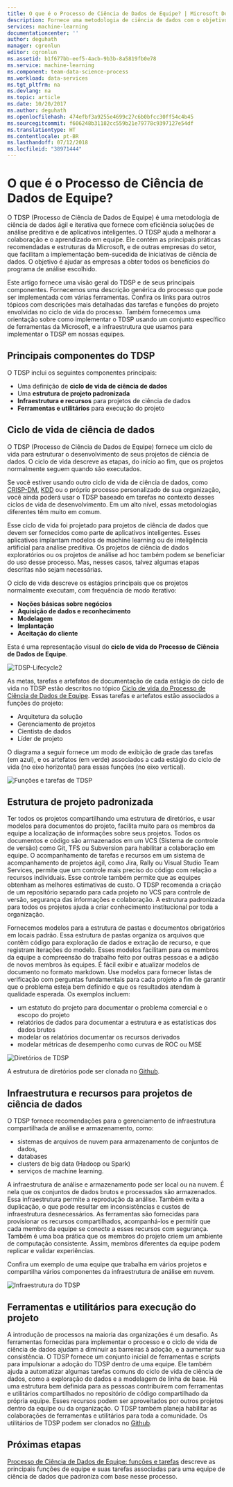 ```yaml
---
title: O que é o Processo de Ciência de Dados de Equipe? | Microsoft Docs
description: Fornece uma metodologia de ciência de dados com o objetivo de fornecer soluções de análise preditiva e aplicativos inteligentes.
services: machine-learning
documentationcenter: ''
author: deguhath
manager: cgronlun
editor: cgronlun
ms.assetid: b1f677bb-eef5-4acb-9b3b-8a5819fb0e78
ms.service: machine-learning
ms.component: team-data-science-process
ms.workload: data-services
ms.tgt_pltfrm: na
ms.devlang: na
ms.topic: article
ms.date: 10/20/2017
ms.author: deguhath
ms.openlocfilehash: 474efbf3a9255e4699c27c6b0bfcc30ff54c4b45
ms.sourcegitcommit: f606248b31182cc559b21e79778c9397127e54df
ms.translationtype: HT
ms.contentlocale: pt-BR
ms.lasthandoff: 07/12/2018
ms.locfileid: "38971444"
---
```

# <a name="what-is-the-team-data-science-process"></a>O que é o Processo de Ciência de Dados de Equipe?

O TDSP (Processo de Ciência de Dados de Equipe) é uma metodologia de ciência de dados ágil e iterativa que fornece com eficiência soluções de análise preditiva e de aplicativos inteligentes. O TDSP ajuda a melhorar a colaboração e o aprendizado em equipe. Ele contém as principais práticas recomendadas e estruturas da Microsoft, e de outras empresas do setor, que facilitam a implementação bem-sucedida de iniciativas de ciência de dados. O objetivo é ajudar as empresas a obter todos os benefícios do programa de análise escolhido.

Este artigo fornece uma visão geral do TDSP e de seus principais componentes. Fornecemos uma descrição genérica do processo que pode ser implementada com várias ferramentas. Confira os links para outros tópicos com descrições mais detalhadas das tarefas e funções do projeto envolvidas no ciclo de vida do processo. Também fornecemos uma orientação sobre como implementar o TDSP usando um conjunto específico de ferramentas da Microsoft, e a infraestrutura que usamos para implementar o TDSP em nossas equipes.

## <a name="key-components-of-the-tdsp"></a>Principais componentes do TDSP

O TDSP inclui os seguintes componentes principais:

- Uma definição de **ciclo de vida de ciência de dados**
- Uma **estrutura de projeto padronizada**
- **Infraestrutura e recursos** para projetos de ciência de dados
- **Ferramentas e utilitários** para execução do projeto


## <a name="data-science-lifecycle"></a>Ciclo de vida de ciência de dados

O TDSP (Processo de Ciência de Dados de Equipe) fornece um ciclo de vida para estruturar o desenvolvimento de seus projetos de ciência de dados. O ciclo de vida descreve as etapas, do início ao fim, que os projetos normalmente seguem quando são executados.

Se você estiver usando outro ciclo de vida de ciência de dados, como [CRISP-DM](https://wikipedia.org/wiki/Cross_Industry_Standard_Process_for_Data_Mining), [KDD](https://wikipedia.org/wiki/Data_mining#Process) ou o próprio processo personalizado de sua organização, você ainda poderá usar o TDSP baseado em tarefas no contexto desses ciclos de vida de desenvolvimento. Em um alto nível, essas metodologias diferentes têm muito em comum. 

Esse ciclo de vida foi projetado para projetos de ciência de dados que devem ser fornecidos como parte de aplicativos inteligentes. Esses aplicativos implantam modelos de machine learning ou de inteligência artificial para análise preditiva. Os projetos de ciência de dados exploratórios ou os projetos de análise ad hoc também podem se beneficiar do uso desse processo. Mas, nesses casos, talvez algumas etapas descritas não sejam necessárias.    

O ciclo de vida descreve os estágios principais que os projetos normalmente executam, com frequência de modo iterativo:

* **Noções básicas sobre negócios**
* **Aquisição de dados e reconhecimento**
* **Modelagem**
* **Implantação**
* **Aceitação do cliente**

Esta é uma representação visual do **ciclo de vida do Processo de Ciência de Dados de Equipe**. 

![TDSP-Lifecycle2](./media/overview/tdsp-lifecycle2.png) 

As metas, tarefas e artefatos de documentação de cada estágio do ciclo de vida no TDSP estão descritos no tópico [Ciclo de vida do Processo de Ciência de Dados de Equipe](lifecycle.md). Essas tarefas e artefatos estão associados a funções do projeto:

- Arquitetura da solução
- Gerenciamento de projetos
- Cientista de dados
- Líder de projeto 

O diagrama a seguir fornece um modo de exibição de grade das tarefas (em azul), e os artefatos (em verde) associados a cada estágio do ciclo de vida (no eixo horizontal) para essas funções (no eixo vertical). 

![Funções e tarefas de TDSP](./media/overview/tdsp-tasks-by-roles.png)

## <a name="standardized-project-structure"></a>Estrutura de projeto padronizada

Ter todos os projetos compartilhando uma estrutura de diretórios, e usar modelos para documentos do projeto, facilita muito para os membros da equipe a localização de informações sobre seus projetos. Todos os documentos e código são armazenados em um VCS (Sistema de controle de versão) como Git, TFS ou Subversion para habilitar a colaboração em equipe. O acompanhamento de tarefas e recursos em um sistema de acompanhamento de projetos ágil, como Jira, Rally ou Visual Studio Team Services, permite que um controle mais preciso do código com relação a recursos individuais. Esse controle também permite que as equipes obtenham as melhores estimativas de custo. O TDSP recomenda a criação de um repositório separado para cada projeto no VCS para controle de versão, segurança das informações e colaboração. A estrutura padronizada para todos os projetos ajuda a criar conhecimento institucional por toda a organização.

Fornecemos modelos para a estrutura de pastas e documentos obrigatórios em locais padrão. Essa estrutura de pastas organiza os arquivos que contêm código para exploração de dados e extração de recurso, e que registram iterações do modelo. Esses modelos facilitam para os membros da equipe a compreensão do trabalho feito por outras pessoas e a adição de novos membros às equipes. É fácil exibir e atualizar modelos de documento no formato markdown. Use modelos para fornecer listas de verificação com perguntas fundamentais para cada projeto a fim de garantir que o problema esteja bem definido e que os resultados atendam à qualidade esperada. Os exemplos incluem:

- um estatuto do projeto para documentar o problema comercial e o escopo do projeto
- relatórios de dados para documentar a estrutura e as estatísticas dos dados brutos
- modelar os relatórios documentar os recursos derivados
- modelar métricas de desempenho como curvas de ROC ou MSE


![Diretórios de TDSP](./media/overview/tdsp-dir-structure.png)

A estrutura de diretórios pode ser clonada no [Github](https://github.com/Azure/Azure-TDSP-ProjectTemplate).

## <a name="infrastructure-and-resources-for-data-science-projects"></a>Infraestrutura e recursos para projetos de ciência de dados  

O TDSP fornece recomendações para o gerenciamento de infraestrutura compartilhada de análise e armazenamento, como:

- sistemas de arquivos de nuvem para armazenamento de conjuntos de dados, 
- databases
- clusters de big data (Hadoop ou Spark) 
- serviços de machine learning. 

A infraestrutura de análise e armazenamento pode ser local ou na nuvem. É nela que os conjuntos de dados brutos e processados são armazenados. Essa infraestrutura permite a reprodução da análise. Também evita a duplicação, o que pode resultar em inconsistências e custos de infraestrutura desnecessários. As ferramentas são fornecidas para provisionar os recursos compartilhados, acompanhá-los e permitir que cada membro da equipe se conecte a esses recursos com segurança. Também é uma boa prática que os membros do projeto criem um ambiente de computação consistente. Assim, membros diferentes da equipe podem replicar e validar experiências.

Confira um exemplo de uma equipe que trabalha em vários projetos e compartilha vários componentes da infraestrutura de análise em nuvem.

![Infraestrutura do TDSP](./media/overview/tdsp-analytics-infra.png)


## <a name="tools-and-utilities-for-project-execution"></a>Ferramentas e utilitários para execução do projeto

A introdução de processos na maioria das organizações é um desafio. As ferramentas fornecidas para implementar o processo e o ciclo de vida de ciência de dados ajudam a diminuir as barreiras à adoção, e a aumentar sua consistência. O TDSP fornece um conjunto inicial de ferramentas e scripts para impulsionar a adoção do TDSP dentro de uma equipe. Ele também ajuda a automatizar algumas tarefas comuns do ciclo de vida de ciência de dados, como a exploração de dados e a modelagem de linha de base. Há uma estrutura bem definida para as pessoas contribuírem com ferramentas e utilitários compartilhados no repositório de código compartilhado da própria equipe. Esses recursos podem ser aproveitados por outros projetos dentro da equipe ou da organização. O TDSP também planeja habilitar as colaborações de ferramentas e utilitários para toda a comunidade. Os utilitários de TDSP podem ser clonados no [Github](https://github.com/Azure/Azure-TDSP-Utilities).


## <a name="next-steps"></a>Próximas etapas

[Processo de Ciência de Dados de Equipe: funções e tarefas](https://github.com/Azure/Microsoft-TDSP/blob/master/Docs/roles-tasks.md) descreve as principais funções de equipe e suas tarefas associadas para uma equipe de ciência de dados que padroniza com base nesse processo. 
